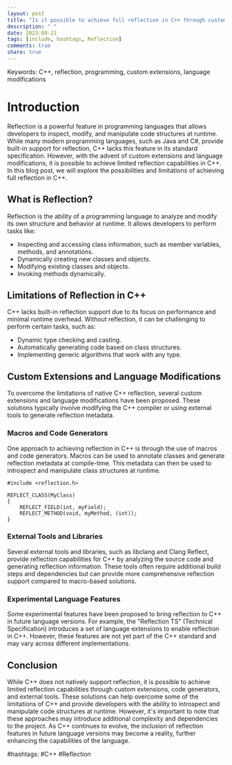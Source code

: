 ```yaml
---
layout: post
title: "Is it possible to achieve full reflection in C++ through custom extensions or language modifications?"
description: " "
date: 2023-09-21
tags: [include, hashtags, Reflection]
comments: true
share: true
---
```


Keywords: C++, reflection, programming, custom extensions, language modifications

# Introduction

Reflection is a powerful feature in programming languages that allows developers to inspect, modify, and manipulate code structures at runtime. While many modern programming languages, such as Java and C#, provide built-in support for reflection, C++ lacks this feature in its standard specification. However, with the advent of custom extensions and language modifications, it is possible to achieve limited reflection capabilities in C++. In this blog post, we will explore the possibilities and limitations of achieving full reflection in C++.

## What is Reflection?

Reflection is the ability of a programming language to analyze and modify its own structure and behavior at runtime. It allows developers to perform tasks like:

- Inspecting and accessing class information, such as member variables, methods, and annotations.
- Dynamically creating new classes and objects.
- Modifying existing classes and objects.
- Invoking methods dynamically.

## Limitations of Reflection in C++

C++ lacks built-in reflection support due to its focus on performance and minimal runtime overhead. Without reflection, it can be challenging to perform certain tasks, such as:

- Dynamic type checking and casting.
- Automatically generating code based on class structures.
- Implementing generic algorithms that work with any type.

## Custom Extensions and Language Modifications

To overcome the limitations of native C++ reflection, several custom extensions and language modifications have been proposed. These solutions typically involve modifying the C++ compiler or using external tools to generate reflection metadata.

### Macros and Code Generators

One approach to achieving reflection in C++ is through the use of macros and code generators. Macros can be used to annotate classes and generate reflection metadata at compile-time. This metadata can then be used to introspect and manipulate class structures at runtime.

```
#include <reflection.h>

REFLECT_CLASS(MyClass)
{
    REFLECT_FIELD(int, myField);
    REFLECT_METHOD(void, myMethod, (int));
}
```

### External Tools and Libraries

Several external tools and libraries, such as libclang and Clang Reflect, provide reflection capabilities for C++ by analyzing the source code and generating reflection information. These tools often require additional build steps and dependencies but can provide more comprehensive reflection support compared to macro-based solutions.

### Experimental Language Features

Some experimental features have been proposed to bring reflection to C++ in future language versions. For example, the "Reflection TS" (Technical Specification) introduces a set of language extensions to enable reflection in C++. However, these features are not yet part of the C++ standard and may vary across different implementations.

## Conclusion

While C++ does not natively support reflection, it is possible to achieve limited reflection capabilities through custom extensions, code generators, and external tools. These solutions can help overcome some of the limitations of C++ and provide developers with the ability to introspect and manipulate code structures at runtime. However, it's important to note that these approaches may introduce additional complexity and dependencies to the project. As C++ continues to evolve, the inclusion of reflection features in future language versions may become a reality, further enhancing the capabilities of the language.

#hashtags: #C++ #Reflection